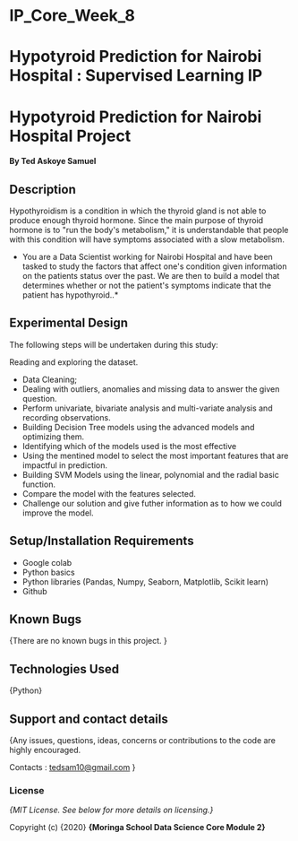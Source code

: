 # IP_Core_Week_8
# Hypotyroid Prediction for Nairobi Hospital : Supervised Learning IP

# Hypotyroid Prediction for Nairobi Hospital Project

#### By **Ted Askoye Samuel**

## Description
Hypothyroidism is a condition in which the thyroid gland is not able to produce enough thyroid hormone. Since the main purpose of thyroid hormone is to "run the body's metabolism," it is understandable that people with this condition will have symptoms associated with a slow metabolism.
* You are a Data Scientist working for Nairobi Hospital and have been tasked to study the factors that affect one's condition given information on the patients status over the past. 
We are then to build a model that determines whether or not the patient's symptoms indicate that the patient has hypothyroid..*

## Experimental Design


The following steps will be undertaken during this study:

Reading and exploring the dataset.

* Data Cleaning;
* Dealing with outliers, anomalies and missing data to answer the given question.
* Perform univariate, bivariate analysis and multi-variate analysis and recording observations.
* Building Decision Tree models using the advanced models and optimizing them.
* Identifying which of the models used is the most effective
* Using the mentined model to select the most important features that are impactful in prediction.
* Building SVM Models using the linear, polynomial and the radial basic function.
* Compare the model with the features selected.
* Challenge our solution and give futher information as to how we could improve the model.

## Setup/Installation Requirements

* Google colab
* Python basics
* Python libraries (Pandas, Numpy, Seaborn, Matplotlib, Scikit learn)
* Github

## Known Bugs

{There are no known bugs in this project. }

## Technologies Used

{Python}

## Support and contact details

{Any issues, questions, ideas, concerns or contributions to the code are highly encouraged.

 Contacts : tedsam10@gmail.com }
 
### License

*{MIT License.  See below for more details on licensing.}*

Copyright (c) {2020} **{Moringa School Data Science Core Module 2}**
